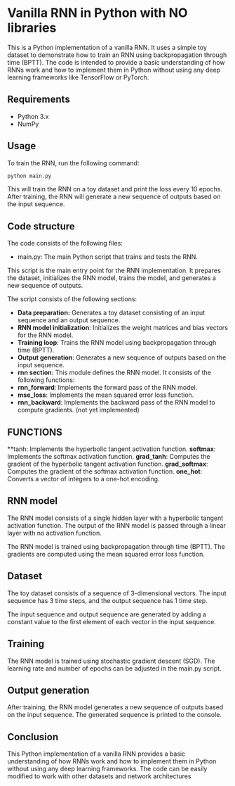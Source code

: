# Vanilla RNN in Python with NO libraries

This is a Python implementation of a vanilla RNN. It uses a simple toy dataset to demonstrate how to train an RNN using backpropagation through time (BPTT). The code is intended to provide a basic understanding of how RNNs work and how to implement them in Python without using any deep learning frameworks like TensorFlow or PyTorch.

## Requirements  

- Python 3.x
- NumPy
  
## Usage  

To train the RNN, run the following command:

```python
python main.py
```  

This will train the RNN on a toy dataset and print the loss every 10 epochs. After training, the RNN will generate a new sequence of outputs based on the input sequence.

## Code structure

The code consists of the following files:

- main.py: The main Python script that trains and tests the RNN.

This script is the main entry point for the RNN implementation. It prepares the dataset, initializes the RNN model, trains the model, and generates a new sequence of outputs.
  

The script consists of the following sections:

- **Data preparation:** Generates a toy dataset consisting of an input sequence and an output sequence.
- **RNN model initialization**: Initializes the weight matrices and bias vectors for the RNN model.
- **Training loop**: Trains the RNN model using backpropagation through time (BPTT).
- **Output generation**: Generates a new sequence of outputs based on the input sequence.
- **rnn section**: This module defines the RNN model. It consists of the following functions:
- **rnn_forward**: Implements the forward pass of the RNN model.
- **mse_loss**: Implements the mean squared error loss function.
- **rnn_backward**: Implements the backward pass of the RNN model to compute gradients. (not yet implemented)

## FUNCTIONS  

**tanh: Implements the hyperbolic tangent activation function.
**softmax**: Implements the softmax activation function.
**grad_tanh**: Computes the gradient of the hyperbolic tangent activation function.
**grad_softmax**: Computes the gradient of the softmax activation function.
**one_hot**: Converts a vector of integers to a one-hot encoding.

## RNN model  

The RNN model consists of a single hidden layer with a hyperbolic tangent activation function. The output of the RNN model is passed through a linear layer with no activation function.
  
The RNN model is trained using backpropagation through time (BPTT). The gradients are computed using the mean squared error loss function.
  
## Dataset  

The toy dataset consists of a sequence of 3-dimensional vectors. The input sequence has 3 time steps, and the output sequence has 1 time step.
  
The input sequence and output sequence are generated by adding a constant value to the first element of each vector in the input sequence.
  
## Training  
  
The RNN model is trained using stochastic gradient descent (SGD). The learning rate and number of epochs can be adjusted in the main.py script.
  
## Output generation  

After training, the RNN model generates a new sequence of outputs based on the input sequence. The generated sequence is printed to the console.  


## Conclusion  
  
This Python implementation of a vanilla RNN provides a basic understanding of how RNNs work and how to implement them in Python without using any deep learning frameworks. The code can be easily modified to work with other datasets and network architectures